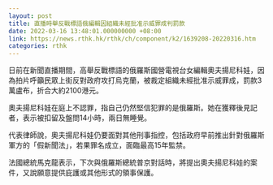 ```yaml
---
layout: post
title: 直播時舉反戰標語俄編輯因組織未經批准示威罪成判罰款
date: 2022-03-16 13:48:01.000000000 +08:00
link: https://news.rthk.hk/rthk/ch/component/k2/1639208-20220316.htm
categories: rthk
---
```


日前在新聞直播期間，高舉反戰標語的俄羅斯國營電視台女編輯奧夫揚尼科娃，因為拍片呼籲民眾上街反對政府攻打烏克蘭，被裁定組織未經批准示威罪成，罰款3萬盧布，折合大約2100港元。

奧夫揚尼科娃在庭上不認罪，指自己仍然堅信犯罪的是俄羅斯。她在獲釋後見記者，表示被扣留及盤問14小時，兩日無睡覺。

代表律師說，奧夫揚尼科娃仍要面對其他刑事指控，包括政府早前推出針對俄羅斯軍方的「假新聞法」，若果罪名成立，面臨最高15年監禁。

法國總統馬克龍表示，下次與俄羅斯總統普京對話時，將提出奧夫揚尼科娃的案件，又說願意提供庇護或其他形式的領事保護。
